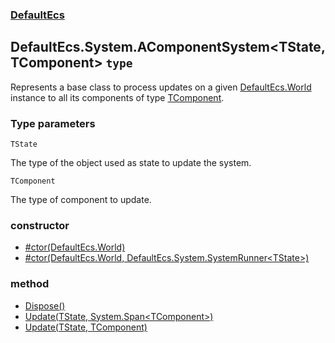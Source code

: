 ### [DefaultEcs](./DefaultEcs 'DefaultEcs')
## DefaultEcs.System.AComponentSystem&lt;TState, TComponent&gt; `type`
Represents a base class to process updates on a given [DefaultEcs.World](./DefaultEcs-World 'DefaultEcs.World') instance to all its components of type [TComponent](./DefaultEcs-System-AComponentSystem-TState-_TComponent-#TComponent 'TComponent').
### Type parameters

<a name='DefaultEcs-System-AComponentSystem-TState-_TComponent--TState'></a>
`TState`

The type of the object used as state to update the system.

<a name='DefaultEcs-System-AComponentSystem-TState-_TComponent--TComponent'></a>
`TComponent`

The type of component to update.
### constructor
- [#ctor(DefaultEcs.World)](./DefaultEcs-System-AComponentSystem-TState-_TComponent---ctor(DefaultEcs-World) 'DefaultEcs.System.AComponentSystem&lt;TState, TComponent&gt;.#ctor(DefaultEcs.World)')
- [#ctor(DefaultEcs.World, DefaultEcs.System.SystemRunner&lt;TState&gt;)](./DefaultEcs-System-AComponentSystem-TState-_TComponent---ctor(DefaultEcs-World-_DefaultEcs-System-SystemRunner-TState-) 'DefaultEcs.System.AComponentSystem&lt;TState, TComponent&gt;.#ctor(DefaultEcs.World, DefaultEcs.System.SystemRunner&lt;TState&gt;)')
### method
- [Dispose()](./DefaultEcs-System-AComponentSystem-TState-_TComponent--Dispose() 'DefaultEcs.System.AComponentSystem&lt;TState, TComponent&gt;.Dispose()')
- [Update(TState, System.Span&lt;TComponent&gt;)](./DefaultEcs-System-AComponentSystem-TState-_TComponent--Update(TState-_System-Span-TComponent-) 'DefaultEcs.System.AComponentSystem&lt;TState, TComponent&gt;.Update(TState, System.Span&lt;TComponent&gt;)')
- [Update(TState, TComponent)](./DefaultEcs-System-AComponentSystem-TState-_TComponent--Update(TState-_TComponent) 'DefaultEcs.System.AComponentSystem&lt;TState, TComponent&gt;.Update(TState, TComponent)')
